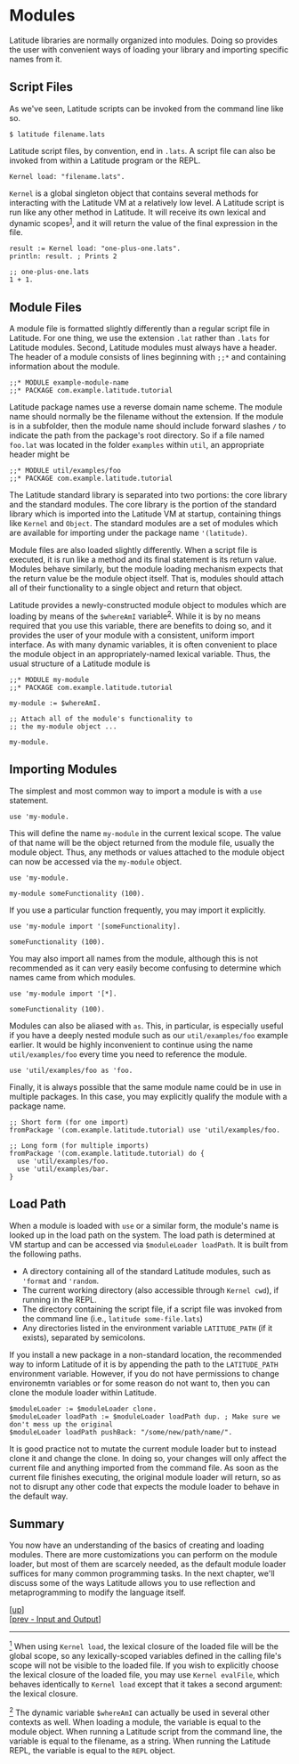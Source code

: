 
# Modules

Latitude libraries are normally organized into modules. Doing so
provides the user with convenient ways of loading your library and
importing specific names from it.

## Script Files

As we've seen, Latitude scripts can be invoked from the command line
like so.

    $ latitude filename.lats

Latitude script files, by convention, end in `.lats`. A script file
can also be invoked from within a Latitude program or the REPL.

    Kernel load: "filename.lats".

`Kernel` is a global singleton object that contains several methods
for interacting with the Latitude VM at a relatively low level. A
Latitude script is run like any other method in Latitude. It will
receive its own lexical and dynamic scopes<sup><a name="footnote-01a"
href="#user-content-footnote-01f">1</a></sup>, and it will return the
value of the final expression in the file.

    result := Kernel load: "one-plus-one.lats".
    println: result. ; Prints 2

    ;; one-plus-one.lats
    1 + 1.

## Module Files

A module file is formatted slightly differently than a regular script
file in Latitude. For one thing, we use the extension `.lat` rather
than `.lats` for Latitude modules. Second, Latitude modules must
always have a header. The header of a module consists of lines
beginning with `;;*` and containing information about the module.

    ;;* MODULE example-module-name
    ;;* PACKAGE com.example.latitude.tutorial

Latitude package names use a reverse domain name scheme. The module
name should normally be the filename without the extension. If the
module is in a subfolder, then the module name should include forward
slashes `/` to indicate the path from the package's root directory. So
if a file named `foo.lat` was located in the folder `examples` within
`util`, an appropriate header might be

    ;;* MODULE util/examples/foo
    ;;* PACKAGE com.example.latitude.tutorial

The Latitude standard library is separated into two portions: the core
library and the standard modules. The core library is the portion of
the standard library which is imported into the Latitude VM at
startup, containing things like `Kernel` and `Object`. The standard
modules are a set of modules which are available for importing under
the package name `'(latitude)`.

Module files are also loaded slightly differently. When a script file
is executed, it is run like a method and its final statement is its
return value. Modules behave similarly, but the module loading
mechanism expects that the return value be the module object itself.
That is, modules should attach all of their functionality to a single
object and return that object.

Latitude provides a newly-constructed module object to modules which
are loading by means of the `$whereAmI` variable<sup><a
name="footnote-02a" href="#user-content-footnote-02f">2</a></sup>.
While it is by no means required that you use this variable, there are
benefits to doing so, and it provides the user of your module with a
consistent, uniform import interface. As with many dynamic variables,
it is often convenient to place the module object in an
appropriately-named lexical variable. Thus, the usual structure of a
Latitude module is

    ;;* MODULE my-module
    ;;* PACKAGE com.example.latitude.tutorial

    my-module := $whereAmI.

    ;; Attach all of the module's functionality to
    ;; the my-module object ...

    my-module.

## Importing Modules

The simplest and most common way to import a module is with a `use`
statement.

    use 'my-module.

This will define the name `my-module` in the current lexical scope.
The value of that name will be the object returned from the module
file, usually the module object. Thus, any methods or values attached
to the module object can now be accessed via the `my-module` object.

    use 'my-module.

    my-module someFunctionality (100).

If you use a particular function frequently, you may import it
explicitly.

    use 'my-module import '[someFunctionality].

    someFunctionality (100).

You may also import all names from the module, although this is not
recommended as it can very easily become confusing to determine which
names came from which modules.

    use 'my-module import '[*].

    someFunctionality (100).

Modules can also be aliased with `as`. This, in particular, is
especially useful if you have a deeply nested module such as our
`util/examples/foo` example earlier. It would be highly inconvenient
to continue using the name `util/examples/foo` every time you need to
reference the module.

    use 'util/examples/foo as 'foo.

Finally, it is always possible that the same module name could be in
use in multiple packages. In this case, you may explicitly qualify the
module with a package name.

    ;; Short form (for one import)
    fromPackage '(com.example.latitude.tutorial) use 'util/examples/foo.

    ;; Long form (for multiple imports)
    fromPackage '(com.example.latitude.tutorial) do {
      use 'util/examples/foo.
      use 'util/examples/bar.
    }

## Load Path

When a module is loaded with `use` or a similar form, the module's
name is looked up in the load path on the system. The load path is
determined at VM startup and can be accessed via `$moduleLoader
loadPath`. It is built from the following paths.

 * A directory containing all of the standard Latitude modules, such
   as `'format` and `'random`.
 * The current working directory (also accessible through `Kernel
   cwd`), if running in the REPL.
 * The directory containing the script file, if a script file was
   invoked from the command line (i.e., `latitude some-file.lats`)
 * Any directories listed in the environment variable `LATITUDE_PATH`
   (if it exists), separated by semicolons.

If you install a new package in a non-standard location, the
recommended way to inform Latitude of it is by appending the path to
the `LATITUDE_PATH` environment variable. However, if you do not have
permissions to change environemtn variables or for some reason do not
want to, then you can clone the module loader within Latitude.

    $moduleLoader := $moduleLoader clone.
    $moduleLoader loadPath := $moduleLoader loadPath dup. ; Make sure we don't mess up the original
    $moduleLoader loadPath pushBack: "/some/new/path/name/".

It is good practice not to mutate the current module loader but to
instead clone it and change the clone. In doing so, your changes will
only affect the current file and anything imported from the command
file. As soon as the current file finishes executing, the original
module loader will return, so as not to disrupt any other code that
expects the module loader to behave in the default way.

## Summary

You now have an understanding of the basics of creating and loading
modules. There are more customizations you can perform on the module
loader, but most of them are scarcely needed, as the default module
loader suffices for many common programming tasks. In the next
chapter, we'll discuss some of the ways Latitude allows you to use
reflection and metaprogramming to modify the language itself.

[[up](.)]
<br/>[[prev - Input and Output](io.md)]

<hr/>

<a name="footnote-01f"
href="#user-content-footnote-01a"><sup>1</sup></a> When using `Kernel
load`, the lexical closure of the loaded file will be the global
scope, so any lexically-scoped variables defined in the calling file's
scope will not be visible to the loaded file. If you wish to
explicitly choose the lexical closure of the loaded file, you may use
`Kernel evalFile`, which behaves identically to `Kernel load` except
that it takes a second argument: the lexical closure.

<a name="footnote-02f"
href="#user-content-footnote-02a"><sup>2</sup></a> The dynamic
variable `$whereAmI` can actually be used in several other contexts as
well. When loading a module, the variable is equal to the module
object. When running a Latitude script from the command line, the
variable is equal to the filename, as a string. When running the
Latitude REPL, the variable is equal to the `REPL` object.
